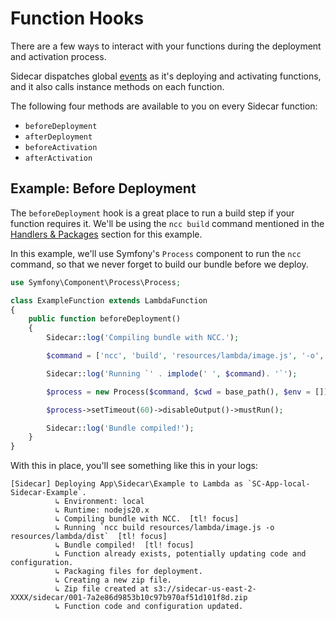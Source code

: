# Function Hooks

There are a few ways to interact with your functions during the deployment and activation process.

Sidecar dispatches global [events](/events) as it's deploying and activating functions, and it also calls instance methods on each function.

The following four methods are available to you on every Sidecar function:

- `beforeDeployment`
- `afterDeployment`
- `beforeActivation`
- `afterActivation`

## Example: Before Deployment

The `beforeDeployment` hook is a great place to run a build step if your function requires it. We'll be using the `ncc build` command mentioned in the [Handlers & Packages](handlers-and-packages#compiling-your-handler-with-ncc) section for this example.

In this example, we'll use Symfony's `Process` component to run the `ncc` command, so that we never forget to build our bundle before we deploy.

```php
use Symfony\Component\Process\Process;

class ExampleFunction extends LambdaFunction
{
    public function beforeDeployment()
    {
        Sidecar::log('Compiling bundle with NCC.');

        $command = ['ncc', 'build', 'resources/lambda/image.js', '-o', 'resources/lambda/dist'];

        Sidecar::log('Running `' . implode(' ', $command). '`');

        $process = new Process($command, $cwd = base_path(), $env = []);

        $process->setTimeout(60)->disableOutput()->mustRun();

        Sidecar::log('Bundle compiled!');
    }
}
```

With this in place, you'll see something like this in your logs:

```text
[Sidecar] Deploying App\Sidecar\Example to Lambda as `SC-App-local-Sidecar-Example`.
          ↳ Environment: local
          ↳ Runtime: nodejs20.x
          ↳ Compiling bundle with NCC.  [tl! focus]
          ↳ Running `ncc build resources/lambda/image.js -o resources/lambda/dist`  [tl! focus]
          ↳ Bundle compiled!  [tl! focus]
          ↳ Function already exists, potentially updating code and configuration.
          ↳ Packaging files for deployment.
          ↳ Creating a new zip file.
          ↳ Zip file created at s3://sidecar-us-east-2-XXXX/sidecar/001-7a2e86d9853b10c97b970af51d101f8d.zip
          ↳ Function code and configuration updated.
```